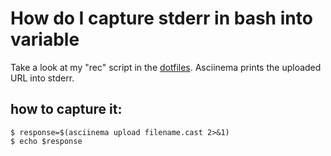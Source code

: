 # How do I capture stderr in bash into variable

Take a look at my "rec" script in the [dotfiles](https://github.com/unamatasanatarai/dotfiles/blob/master/stow/bin/rec). Asciinema prints the uploaded URL into stderr. 

## how to capture it:

```
$ response=$(asciinema upload filename.cast 2>&1)
$ echo $response
```
